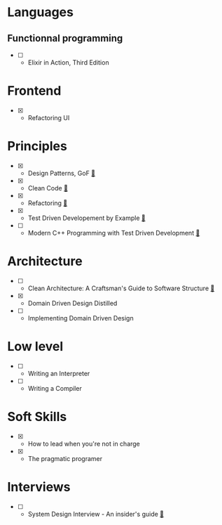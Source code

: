 # Languages

## Functionnal programming
- [ ] - Elixir in Action, Third Edition

# Frontend
- [X] - Refactoring UI 

# Principles 
- [X] - Design Patterns, GoF [🔗](https://www.amazon.fr/Design-Patterns-Elements-Reusable-Object-Oriented/dp/0201633612/ref=tmm_hrd_swatch_0?_encoding=UTF8&dib_tag=se&dib=eyJ2IjoiMSJ9.mTRaTOPYqsPcUsGD8azntQBwoQYmLa7486oAF-n21nYj2w6r2h0svU7RBCvVYUWuDJsuOCzcQS34w7FhTWQhh0u7fjmMD3XE04v8rKJVU3zSaACzL9gvaH7ra2HuAsglIxSDDIxyeU-e4Ij8TaOd9m9UzrbPWBp5tSn9RF7bRunvtuqpx51hBhGeVpfJoEGn5t9UBUJa_RXHTL2pyG32oJrtJ13AFjQG-Ulbkh66BWPiqvTCgUT1DHplBdOwiUdCL6yGnFfAqgPRa1SVLLEVm0L7WfYNV4NS6cCRKhxceLk.pm4_SegF4YobcAiVMD0LFI1KbO6YohCMBH-KRTX9VHM&qid=1724843403&sr=8-1)
- [X] - Clean Code [🔗][clean-code-link]
- [X] - Refactoring [🔗][refactoring-kb]
- [X] - Test Driven Developement by Example [🔗][tdd-by-example]
- [ ] - Modern C++ Programming with Test Driven Development [🔗][c++-with-tdd]

# Architecture
- [ ] - Clean Architecture: A Craftsman's Guide to Software Structure [🔗](https://www.amazon.fr/Clean-Architecture-Craftsmans-Software-Structure/dp/0134494164?source=ps-sl-shoppingads-lpcontext&psc=1&smid=A1X6FK5RDHNB96)
- [X] - Domain Driven Design Distilled 
- [ ] - Implementing Domain Driven Design

# Low level
- [ ] - Writing an Interpreter
- [ ] - Writing a Compiler

# Soft Skills
- [X] - How to lead when you're not in charge
- [X] - The pragmatic programer

# Interviews

- [ ] - System Design Interview - An insider's guide [🔗][system-design-interview]

[clean-code-link]: https://www.amazon.fr/Clean-Code-Handbook-Software-Craftsmanship/dp/0132350882/ref=sr_1_1?__mk_fr_FR=%C3%85M%C3%85%C5%BD%C3%95%C3%91&crid=23HHBAB59GK64&dib=eyJ2IjoiMSJ9.MeQLPU5r9G7JW-j-yQJD7C3cmIkKCtTzcs1d_lwsbfgCVElR-SUvGobqqdlFbHLo49u_WsP-A8FPcq_lQBlc4tILNyEku2-5My_6zCWxwX3-51VsmopYN2UptrmAtOlCmjojCyOmvlj3i_6EFcxh6ieNKdeXYHp_CuR2vBu8V7EJJzBCn_czw6DjmmTwP72F7H952ARQOpofFSScU_YsaNN3S10H7LStkd_1nkdoXOlS2zp4INal1SlOKZw6viK_GLbqo6Kt1vZ-BBfEi3pad5RH54CC-SJBF9ozBdnVpYg.rwT0EBS0GAvNXy2ocCWHdhgL0jmbMUMnS3ZMMwrmasA&dib_tag=se&keywords=clean+code&qid=1724855527&sprefix=clean+cod,aps,80&sr=8-1
[refactoring-kb]: https://www.amazon.com/gp/product/0134757599?camp=1789&creative=9325&creativeASIN=0134757599
[tdd-by-example]: https://www.amazon.com/Test-Driven-Development-Kent-Beck/dp/0321146530
[c++-with-tdd]: https://www.amazon.com/Modern-Programming-Test-Driven-Development-Better/dp/1937785483
[system-design-interview]: https://www.amazon.fr/System-Design-Interview-insiders-Second/dp/B08CMF2CQF/ref=sr_1_1?__mk_fr_FR=%C3%85M%C3%85%C5%BD%C3%95%C3%91&crid=3M4SSH1DTK0YF&dib=eyJ2IjoiMSJ9.CZwZ7txhICEtME2JuLCqj9Bkde4opffmKt_uE1rHfEJJPye5Uteeqk1qBDfQ8_8zhMtih4GQU7wnO4sJzI4B5zx9zij83KO3oeg2EmuoBHxVqGY1D0PCiSlMBv3h-IjPth0hX68pQDgEpGEdk2mtfkdQX8lUhXTSJ9KmbZn83BE5IxQpEeC2La-B3g2IVFSY7vu-HmAtH_d-gECtz6uJU-ATXQNdYBrgOeFbnmSGQwFtWqJxVG7PBEuQ1sWUhLxw8par17IJ2evGQ3vxTh4i-wPdikQ4Svu8Ge1_fWKY-wU.du-JwCR1-qJ64-mzwcdz7RILG7I3Q6JYS3hLfh8gPCo&dib_tag=se&keywords=system+design+interview&qid=1725270471&sprefix=system+design+inteview,aps,83&sr=8-1